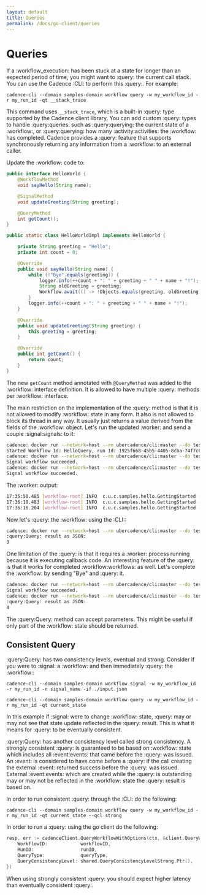```yaml
---
layout: default
title: Queries
permalink: /docs/go-client/queries
---
```


# Queries

If a :workflow_execution: has been stuck at a state for longer than an expected period of time, you
might want to :query: the current call stack. You can use the Cadence :CLI: to perform this :query:. For
example:

`cadence-cli --domain samples-domain workflow query -w my_workflow_id -r my_run_id -qt __stack_trace`

This command uses `__stack_trace`, which is a built-in :query: type supported by the Cadence client
library. You can add custom :query: types to handle :query:queries: such as :query:querying: the current state of a
:workflow:, or :query:querying: how many :activity:activities: the :workflow: has completed.
Cadence provides a :query: feature that supports synchronously returning any information from a :workflow: to an external caller.

Update the :workflow: code to:
```java
public interface HelloWorld {
    @WorkflowMethod
    void sayHello(String name);

    @SignalMethod
    void updateGreeting(String greeting);

    @QueryMethod
    int getCount();
}

public static class HelloWorldImpl implements HelloWorld {

    private String greeting = "Hello";
    private int count = 0;

    @Override
    public void sayHello(String name) {
        while (!"Bye".equals(greeting)) {
            logger.info(++count + ": " + greeting + " " + name + "!");
            String oldGreeting = greeting;
            Workflow.await(() -> !Objects.equals(greeting, oldGreeting));
        }
        logger.info(++count + ": " + greeting + " " + name + "!");
    }

    @Override
    public void updateGreeting(String greeting) {
        this.greeting = greeting;
    }

    @Override
    public int getCount() {
        return count;
    }
}
```
The new `getCount` method annotated with `@QueryMethod` was added to the :workflow: interface definition. It is allowed
to have multiple :query: methods per :workflow: interface.

The main restriction on the implementation of the :query: method is that it is not allowed to modify :workflow: state in any form.
It also is not allowed to block its thread in any way. It usually just returns a value derived from the fields of the :workflow: object.
Let's run the updated :worker: and send a couple :signal:signals: to it:
```bash
cadence: docker run --network=host --rm ubercadence/cli:master --do test-domain workflow start  --workflow_id "HelloQuery" --tasklist HelloWorldTaskList --workflow_type HelloWorld::sayHello --execution_timeout 3600 --input \"World\"
Started Workflow Id: HelloQuery, run Id: 1925f668-45b5-4405-8cba-74f7c68c3135
cadence: docker run --network=host --rm ubercadence/cli:master --do test-domain workflow signal --workflow_id "HelloQuery" --name "HelloWorld::updateGreeting" --input \"Hi\"
Signal workflow succeeded.
cadence: docker run --network=host --rm ubercadence/cli:master --do test-domain workflow signal --workflow_id "HelloQuery" --name "HelloWorld::updateGreeting" --input \"Welcome\"
Signal workflow succeeded.
```
The :worker: output:
```bash
17:35:50.485 [workflow-root] INFO  c.u.c.samples.hello.GettingStarted - 1: Hello World!
17:36:10.483 [workflow-root] INFO  c.u.c.samples.hello.GettingStarted - 2: Hi World!
17:36:16.204 [workflow-root] INFO  c.u.c.samples.hello.GettingStarted - 3: Welcome World!
```
Now let's :query: the :workflow: using the :CLI::
```bash
cadence: docker run --network=host --rm ubercadence/cli:master --do test-domain workflow query --workflow_id "HelloQuery" --query_type "HelloWorld::getCount"
:query:Query: result as JSON:
3
```
One limitation of the :query: is that it requires a :worker: process running because it is executing callback code.
An interesting feature of the :query: is that it works for completed :workflow:workflows: as well. Let's complete the :workflow: by sending "Bye" and :query: it.
```bash
cadence: docker run --network=host --rm ubercadence/cli:master --do test-domain workflow signal --workflow_id "HelloQuery" --name "HelloWorld::updateGreeting" --input \"Bye\"
Signal workflow succeeded.
cadence: docker run --network=host --rm ubercadence/cli:master --do test-domain workflow query --workflow_id "HelloQuery" --query_type "HelloWorld::getCount"
:query:Query: result as JSON:
4
```
The :query:Query: method can accept parameters. This might be useful if only part of the :workflow: state should be returned.


## Consistent Query

:query:Query: has two consistency levels, eventual and strong. Consider if you were to :signal: a :workflow: and then
immediately :query: the :workflow::

`cadence-cli --domain samples-domain workflow signal -w my_workflow_id -r my_run_id -n signal_name -if ./input.json`

`cadence-cli --domain samples-domain workflow query -w my_workflow_id -r my_run_id -qt current_state`

In this example if :signal: were to change :workflow: state, :query: may or may not see that state update reflected
in the :query: result. This is what it means for :query: to be eventually consistent.

:query:Query: has another consistency level called strong consistency. A strongly consistent :query: is guaranteed
to be based on :workflow: state which includes all :event:events: that came before the :query: was issued. An :event:
is considered to have come before a :query: if the call creating the external :event: returned success before
the :query: was issued. External :event:events: which are created while the :query: is outstanding may or may not
be reflected in the :workflow: state the :query: result is based on.

In order to run consistent :query: through the :CLI: do the following:

`cadence-cli --domain samples-domain workflow query -w my_workflow_id -r my_run_id -qt current_state --qcl strong`

In order to run a :query: using the go client do the following:

```go
resp, err := cadenceClient.QueryWorkflowWithOptions(ctx, &client.QueryWorkflowWithOptionsRequest{
    WorkflowID:            workflowID,
    RunID:                 runID,
    QueryType:             queryType,
    QueryConsistencyLevel: shared.QueryConsistencyLevelStrong.Ptr(),
})
```

When using strongly consistent :query: you should expect higher latency than eventually consistent :query:.
